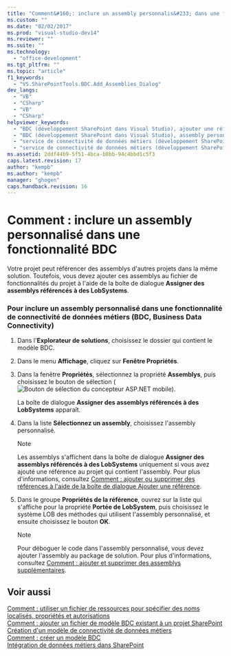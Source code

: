 ```yaml
---
title: "Comment&#160;: inclure un assembly personnalis&#233; dans une fonctionnalit&#233; BDC"
ms.custom: ""
ms.date: "02/02/2017"
ms.prod: "visual-studio-dev14"
ms.reviewer: ""
ms.suite: ""
ms.technology: 
  - "office-development"
ms.tgt_pltfrm: ""
ms.topic: "article"
f1_keywords: 
  - "VS.SharePointTools.BDC.Add_Assemblies_Dialog"
dev_langs: 
  - "VB"
  - "CSharp"
  - "VB"
  - "CSharp"
helpviewer_keywords: 
  - "BDC (développement SharePoint dans Visual Studio), ajouter une référence"
  - "BDC (développement SharePoint dans Visual Studio), assembly personnalisé"
  - "service de connectivité de données métiers (développement SharePoint dans Visual Studio), ajouter une référence"
  - "service de connectivité de données métiers (développement SharePoint dans Visual Studio), assembly personnalisé"
ms.assetid: 2ddf44b9-5f51-4bca-b8bb-94c4bbd1c5f3
caps.latest.revision: 17
author: "kempb"
ms.author: "kempb"
manager: "ghogen"
caps.handback.revision: 16
---
```

# Comment&#160;: inclure un assembly personnalis&#233; dans une fonctionnalit&#233; BDC
  Votre projet peut référencer des assemblys d'autres projets dans la même solution.  Toutefois, vous devez ajouter ces assemblys au fichier de fonctionnalités du projet à l'aide de la boîte de dialogue **Assigner des assemblys référencés à des LobSystems**.  
  
### Pour inclure un assembly personnalisé dans une fonctionnalité de connectivité de données métiers \(BDC, Business Data Connectivity\)  
  
1.  Dans l'**Explorateur de solutions**, choisissez le dossier qui contient le modèle BDC.  
  
2.  Dans le menu **Affichage**, cliquez sur **Fenêtre Propriétés**.  
  
3.  Dans la fenêtre **Propriétés**, sélectionnez la propriété **Assemblys**, puis choisissez le bouton de sélection \(![Bouton de sélection du concepteur ASP.NET mobile](~/docs/sharepoint/media/mwellipsis.gif "Bouton de sélection du concepteur ASP.NET mobile")\).  
  
     La boîte de dialogue **Assigner des assemblys référencés à des LobSystems** apparaît.  
  
4.  Dans la liste **Sélectionnez un assembly**, choisissez l'assembly personnalisé.  
  
    > [!NOTE]  
    >  Les assemblys s'affichent dans la boîte de dialogue **Assigner des assemblys référencés à des LobSystems** uniquement si vous avez ajouté une référence au projet qui contient l'assembly.  Pour plus d'informations, consultez [Comment : ajouter ou supprimer des références à l'aide de la boîte de dialogue Ajouter une référence](http://msdn.microsoft.com/fr-fr/3bd75d61-f00c-47c0-86a2-dd1f20e231c9).  
  
5.  Dans le groupe **Propriétés de la référence**, ouvrez sur la liste qui s'affiche pour la propriété **Portée de LobSystem**, puis choisissez le système LOB des méthodes qui utilisent l'assembly personnalisé, et ensuite choisissez le bouton **OK**.  
  
    > [!NOTE]  
    >  Pour déboguer le code dans l'assembly personnalisé, vous devez ajouter l'assembly au package de solution.  Pour plus d'informations, consultez [Comment : ajouter et supprimer des assemblys supplémentaires](../sharepoint/how-to-add-and-remove-additional-assemblies.md).  
  
## Voir aussi  
 [Comment : utiliser un fichier de ressources pour spécifier des noms localisés, propriétés et autorisations](../sharepoint/how-to-use-a-resource-file-to-specify-localized-names-properties-and-permissions.md)   
 [Comment : ajouter un fichier de modèle BDC existant à un projet SharePoint](../sharepoint/how-to-add-an-existing-bdc-model-file-to-a-sharepoint-project.md)   
 [Création d'un modèle de connectivité de données métiers](../sharepoint/creating-a-business-data-connectivity-model.md)   
 [Comment : créer un modèle BDC](../sharepoint/how-to-create-a-bdc-model.md)   
 [Intégration de données métiers dans SharePoint](../sharepoint/integrating-business-data-into-sharepoint.md)  
  
  
